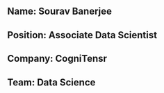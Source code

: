 ## Name: Sourav Banerjee
## Position: Associate Data Scientist
## Company: CogniTensr
## Team: Data Science
